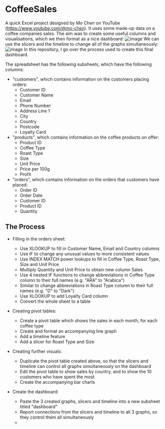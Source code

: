 # CoffeeSales
A quick Excel project designed by Mo Chen on YouTube (https://www.youtube.com/@mo-chen). It uses some made-up data on a coffee companies sales. The aim was to create some useful columns and visualisations, which we then format as a nice dashboard:
![image](https://github.com/user-attachments/assets/02760061-82c7-48e7-a03b-e5d0f1f8b7c1)
We can use the slicers and the timeline to change all of the graphs simultaneously:
![image](https://github.com/user-attachments/assets/5f88672b-3df6-4cb9-abbc-dffe7137de88)
In this repository, I go over the process used to create this final dashboard.

The spreadsheet has the following subsheets, which have the following columns:
- "customers", which contains information on the customers placing orders:
   - Customer ID
   - Customer Name
   - Email
   - Phone Number
   - Address Line 1
   - City
   - Country
   - Postcode
   - Loyalty Card
- "products", which contains information on the coffee products on offer:
   - Product ID
   - Coffee Type
   - Roast Type
   - Size
   - Unit Price
   - Price per 100g
   - Profit
- "orders", which contains information on the orders that customers have placed:
   - Order ID
   - Order Date
   - Customer ID
   - Product ID
   - Quantity

## The Process
- Filling in the orders sheet:
  - Use XLOOKUP to fill in Customer Name, Email and Country columns
  - Use IF to change any unusual values to more consistent values
  - Use INDEX MATCH power lookups to fill in Coffee Type, Roast Type, Size and Unit Price
  - Multiply Quantity and Unit Price to obtain new column Sales
  - Use 4 nested IF functions to change abbreviations in Coffee Type column to their full names (e.g. "ARA" to "Arabica")
  - Similar to change abbreviations in Roast Type column to their full names (e.g. "D" to "Dark")
  - Use XLOOKUP to add Loyalty Card column
  - Convert the whole sheet to a table
 
- Creating pivot tables:
  - Create a pivot table which shows the sales in each month, for each coffee type
  - Create and format an accompanying line graph
  - Add a timeline feature
  - Add a slicer for Roast Type and Size
 
- Creating further visuals:
  - Duplicate the pivot table created above, so that the slicers and timeline can control all graphs simultaneously on the dashboard
  - Edit the pivot table to show sales by country, and to show the 10 customers who have spent the most
  - Create the accompanying bar charts
 
- Create the dashboard:
  - Paste the 3 created graphs, slicers and timeline into a new subsheet titled "dashboard"
  - Report connections from the slicers and timeline to all 3 graphs, so they control them all simultaneously
  - 
